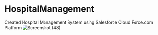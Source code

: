 # HospitalManagement
Created Hospital Management System using Salesforce Cloud Force.com Platform
![Screenshot (48)](https://user-images.githubusercontent.com/79391691/189839770-7e7f9520-ec8a-4720-84e2-9f8e40f166b3.png)

